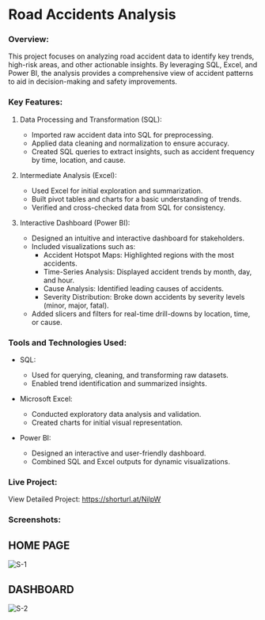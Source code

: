 # Road Accidents Analysis
### Overview:
This project focuses on analyzing road accident data to identify key trends, high-risk areas, and other actionable insights. By leveraging SQL, Excel, and Power BI, the analysis provides a comprehensive view of accident patterns to aid in decision-making and safety improvements.

### Key Features:
1. Data Processing and Transformation (SQL):  
   - Imported raw accident data into SQL for preprocessing.  
   - Applied data cleaning and normalization to ensure accuracy.  
   - Created SQL queries to extract insights, such as accident frequency by time, location, and cause.

2. Intermediate Analysis (Excel):
   - Used Excel for initial exploration and summarization.  
   - Built pivot tables and charts for a basic understanding of trends.  
   - Verified and cross-checked data from SQL for consistency.

3. Interactive Dashboard (Power BI): 
   - Designed an intuitive and interactive dashboard for stakeholders.  
   - Included visualizations such as:  
     - Accident Hotspot Maps: Highlighted regions with the most accidents.  
     - Time-Series Analysis: Displayed accident trends by month, day, and hour.  
     - Cause Analysis: Identified leading causes of accidents.  
     - Severity Distribution: Broke down accidents by severity levels (minor, major, fatal).  
   - Added slicers and filters for real-time drill-downs by location, time, or cause.

### Tools and Technologies Used:
- SQL:  
  - Used for querying, cleaning, and transforming raw datasets.  
  - Enabled trend identification and summarized insights.

- Microsoft Excel:
  - Conducted exploratory data analysis and validation.  
  - Created charts for initial visual representation.

- Power BI: 
  - Designed an interactive and user-friendly dashboard.  
  - Combined SQL and Excel outputs for dynamic visualizations.

### Live Project:  
View Detailed Project: https://shorturl.at/NilpW

### Screenshots:
## HOME PAGE
![S-1](https://github.com/user-attachments/assets/185d787b-f6cc-434a-a1da-eb3841a04a73)

## DASHBOARD
![S-2](https://github.com/user-attachments/assets/4ed36642-b704-4053-a855-8c938512d7f6)
